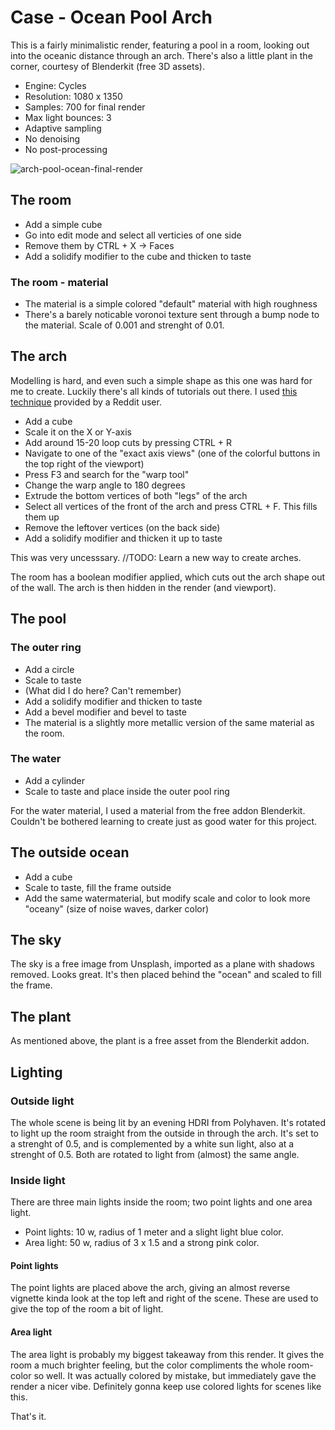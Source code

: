 # Case - Ocean Pool Arch

This is a fairly minimalistic render, featuring a pool in a room, looking out into the oceanic distance through an arch. There's also a little plant
in the corner, courtesy of Blenderkit (free 3D assets).

- Engine: Cycles
- Resolution: 1080 x 1350
- Samples: 700 for final render
- Max light bounces: 3
- Adaptive sampling
- No denoising
- No post-processing

![arch-pool-ocean-final-render](https://user-images.githubusercontent.com/54509721/143142597-0c430015-c0db-493b-9487-7f6376ee77ee.png)

## The room

- Add a simple cube
- Go into edit mode and select all verticies of one side
- Remove them by CTRL + X -> Faces
- Add a solidify modifier to the cube and thicken to taste

### The room - material

- The material is a simple colored "default" material with high roughness
- There's a barely noticable voronoi texture sent through a bump node to the material. Scale of 0.001 and strenght of 0.01.

## The arch

Modelling is hard, and even such a simple shape as this one was hard for me to create. Luckily there's all kinds of tutorials out there.
I used [this technique](https://www.reddit.com/r/blender/comments/g37t1n/blender_secrets_how_to_make_an_arch) provided by a Reddit user.

- Add a cube
- Scale it on the X or Y-axis
- Add around 15-20 loop cuts by pressing CTRL + R
- Navigate to one of the "exact axis views" (one of the colorful buttons in the top right of the viewport)
- Press F3 and search for the "warp tool"
- Change the warp angle to 180 degrees
- Extrude the bottom vertices of both "legs" of the arch
- Select all vertices of the front of the arch and press CTRL + F. This fills them up
- Remove the leftover vertices (on the back side)
- Add a solidify modifier and thicken it up to taste

This was very uncesssary. //TODO: Learn a new way to create arches.

The room has a boolean modifier applied, which cuts out the arch shape out of the wall. The arch is then hidden in the render (and viewport).

## The pool

### The outer ring 

- Add a circle
- Scale to taste
- (What did I do here? Can't remember)
- Add a solidify modifier and thicken to taste
- Add a bevel modifier and bevel to taste
- The material is a slightly more metallic version of the same material as the room.

### The water

- Add a cylinder
- Scale to taste and place inside the outer pool ring

For the water material, I used a material from the free addon Blenderkit. Couldn't be bothered learning to create just as good water for this project.

## The outside ocean

- Add a cube
- Scale to taste, fill the frame outside
- Add the same watermaterial, but modify scale and color to look more "oceany" (size of noise waves, darker color)

## The sky

The sky is a free image from Unsplash, imported as a plane with shadows removed. Looks great. It's then placed behind the "ocean" and scaled to fill the frame.

## The plant

As mentioned above, the plant is a free asset from the Blenderkit addon.

## Lighting

### Outside light

The whole scene is being lit by an evening HDRI from Polyhaven. It's rotated to light up the room straight from the outside in through the arch. It's 
set to a strenght of 0.5, and is complemented by a white sun light, also at a strenght of 0.5. Both are rotated to light from (almost) the same angle.

### Inside light

There are three main lights inside the room; two point lights and one area light.

- Point lights: 10 w, radius of 1 meter and a slight light blue color.
- Area light: 50 w, radius of 3 x 1.5 and a strong pink color.

#### Point lights

The point lights are placed above the arch, giving an almost reverse vignette kinda look at the top left and right of the scene. 
These are used to give the top of the room a bit of light. 

#### Area light

The area light is probably my biggest takeaway from this render. It gives the room a much brighter feeling, but the color compliments the whole room-color so well. 
It was actually colored by mistake, but immediately gave the render a nicer vibe. Definitely gonna keep use colored lights for scenes like this.

That's it.
